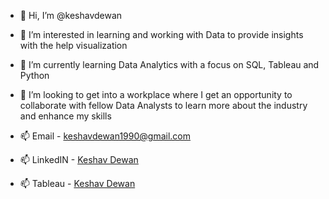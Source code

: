 - 👋 Hi, I’m @keshavdewan
- 👀 I’m interested in learning and working with Data to provide insights with the help visualization
- 🌱 I’m currently learning Data Analytics with a focus on SQL, Tableau and Python
- 💞️ I’m looking to get into a workplace where I get an opportunity to collaborate with fellow Data Analysts to learn more about the industry and enhance my skills

- 📫 Email - keshavdewan1990@gmail.com
- 📫 LinkedIN - [Keshav Dewan](https://www.linkedin.com/in/keshav-dewan-44a41584/)
- 📫 Tableau - [Keshav Dewan](https://public.tableau.com/app/profile/keshav.dewan3649)

<!---
keshavdewan/keshavdewan is a ✨ special ✨ repository because its `README.md` (this file) appears on your GitHub profile.
You can click the Preview link to take a look at your changes.
--->
